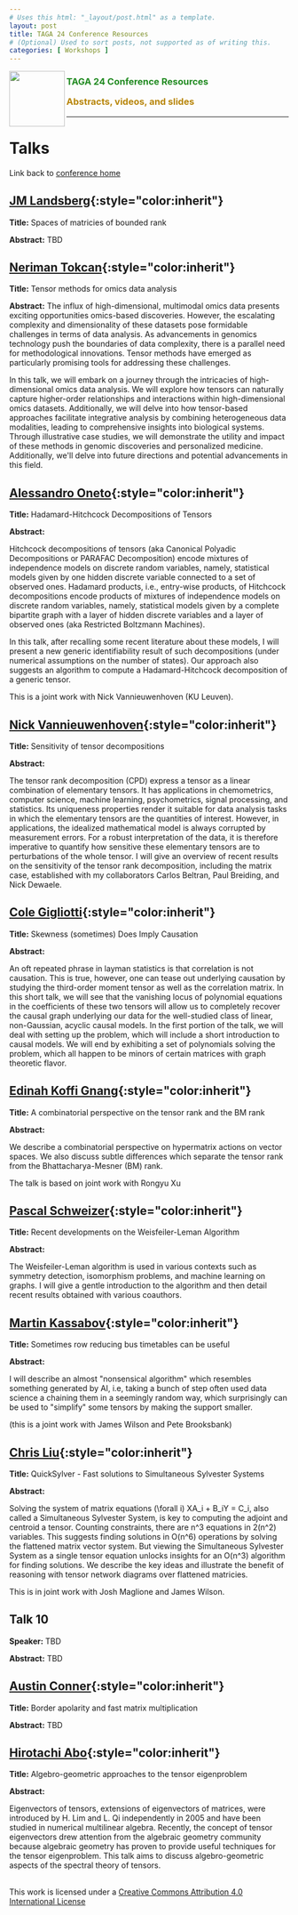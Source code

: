 ```yaml
---
# Uses this html: "_layout/post.html" as a template.
layout: post 
title: TAGA 24 Conference Resources
# (Optional) Used to sort posts, not supported as of writing this.
categories: [ Workshops ]
---
```


<img src="/uploads/images/TAGA_2024.png" width=100 align="left">
<H3><p style="color:ForestGreen"><i class='fas fa-chalkboard-teacher'></i> TAGA 24 Conference Resources</p>
<p style="color:DarkGoldenRod" >Abstracts, videos, and slides</p></H3>

 
---
# Talks

Link back to [conference home](./TAGA-2024)

## [JM Landsberg](#jm-landsberg){:style="color:inherit"}

**Title:** Spaces of matricies of bounded rank

**Abstract:** TBD

## [Neriman Tokcan](#neriman-tokcan){:style="color:inherit"}

**Title:** Tensor methods for omics data analysis

**Abstract:** 
The influx of high-dimensional, multimodal omics data presents exciting opportunities omics-based discoveries. However, the escalating complexity and dimensionality of these datasets pose formidable challenges in terms of data analysis. As advancements in genomics technology push the boundaries of data complexity, there is a parallel need for methodological innovations. Tensor methods have emerged as particularly promising tools for addressing these challenges.

 

In this talk, we will embark on a journey through the intricacies of high-dimensional omics data analysis. We will explore how tensors can naturally capture higher-order relationships and interactions within high-dimensional omics datasets. Additionally, we will delve into how tensor-based approaches facilitate integrative analysis by combining heterogeneous data modalities, leading to comprehensive insights into biological systems. Through illustrative case studies, we will demonstrate the utility and impact of these methods in genomic discoveries and personalized medicine. Additionally, we'll delve into future directions and potential advancements in this field.

## [Alessandro Oneto](#alessandro-oneto){:style="color:inherit"}

**Title:**  Hadamard-Hitchcock Decompositions of Tensors

**Abstract:** 

Hitchcock decompositions of tensors (aka Canonical Polyadic Decompositions or PARAFAC Decomposition) encode mixtures of independence models on discrete random variables, namely, statistical models given by one hidden discrete variable connected to a set of observed ones. Hadamard products, i.e., entry-wise products, of Hitchcock decompositions encode products of mixtures of independence models on discrete random variables, namely, statistical models given by a complete bipartite graph with a layer of hidden discrete variables and a layer of observed ones (aka Restricted Boltzmann Machines).

In this talk, after recalling some recent literature about these models, I will present a new generic identifiability result of such decompositions (under numerical assumptions on the number of states). Our approach also suggests an algorithm to compute a Hadamard-Hitchcock decomposition of a generic tensor.

This is a joint work with Nick Vannieuwenhoven (KU Leuven).

## [Nick Vannieuwenhoven](#nick-vannieuwenhoven){:style="color:inherit"}

**Title:** Sensitivity of tensor decompositions 

**Abstract:** 

The tensor rank decomposition (CPD) express a tensor as a linear combination of elementary tensors. It has applications in chemometrics, computer science, machine learning, psychometrics, signal processing, and statistics. Its uniqueness properties render it suitable for data analysis tasks in which the elementary tensors are the quantities of interest. However, in applications, the idealized mathematical model
is always corrupted by measurement errors. For a robust interpretation of the data, it is therefore imperative to quantify how sensitive these elementary tensors are to perturbations of the whole tensor. I will give an overview of recent results on the sensitivity of the tensor rank decomposition, including the matrix case, established with my collaborators Carlos Beltran, Paul Breiding, and Nick Dewaele.

## [Cole Gigliotti](#cole-gigliotti){:style="color:inherit"}

**Title:**  Skewness (sometimes) Does Imply Causation

**Abstract:** 

An oft repeated phrase in layman statistics is that correlation is not
causation. This is true, however, one can tease out underlying causation by
studying the third-order moment tensor as well as the correlation matrix.
In this short talk, we will see that the vanishing locus of polynomial
equations in the coefficients of these two tensors will allow us to
completely recover the causal graph underlying our data for the
well-studied class of linear, non-Gaussian, acyclic causal models. In the
first portion of the talk, we will deal with setting up the problem, which
will include a short introduction to causal models. We will end by
exhibiting a set of polynomials solving the problem, which all happen to be
minors of certain matrices with graph theoretic flavor.

## [Edinah Koffi Gnang](#edinah-koffi-gnang){:style="color:inherit"}

**Title:** A combinatorial perspective on the tensor rank and the BM rank

**Abstract:** 

We describe a combinatorial perspective on hypermatrix actions on vector spaces. We also discuss subtle differences which separate the tensor rank from the Bhattacharya-Mesner (BM) rank.

The talk is based on joint work with Rongyu Xu

## [Pascal Schweizer](#pascal-schweizer){:style="color:inherit"}

**Title:**  Recent developments on the Weisfeiler-Leman Algorithm

**Abstract:** 

The Weisfeiler-Leman algorithm is used in various contexts such as symmetry detection, isomorphism problems, and machine learning on graphs.
I will give a gentle introduction to the algorithm and then detail recent results obtained with various coauthors.


## [Martin Kassabov](#martin-kassabov){:style="color:inherit"}

**Title:**  Sometimes row reducing bus timetables can be useful

**Abstract:** 

I will describe an almost "nonsensical algorithm" which resembles
something generated by AI, i.e, taking a bunch of step often used data
science a chaining them in a seemingly random way, which surprisingly
can be used to "simplify" some tensors by making the support
smaller.

(this is a joint work with James Wilson and Pete Brooksbank)

## [Chris Liu](#chris-liu){:style="color:inherit"}

**Title:**  QuickSylver - Fast solutions to Simultaneous Sylvester Systems

**Abstract:**

Solving the system of matrix equations (\forall i) XA_i + B_iY = C_i, also called a Simultaneous Sylvester System, is key to computing the adjoint and centroid a tensor. Counting constraints, there are n^3 equations in 2(n^2) variables. This suggests finding solutions in O(n^6) operations by solving the flattened matrix vector system. But viewing the Simultaneous Sylvester System as a single tensor equation unlocks insights for an O(n^3) algorithm for finding solutions. We describe the key ideas and illustrate the benefit of reasoning with tensor network diagrams over flattened matricies.

This is in joint work with Josh Maglione and James Wilson.

## Talk 10

**Speaker:**  TBD

**Abstract:** TBD

## [Austin Conner](#austin-conner){:style="color:inherit"}

**Title:**  Border apolarity and fast matrix multiplication

**Abstract:** TBD


## [Hirotachi Abo](#hirotachi-abo){:style="color:inherit"}

**Title:**  Algebro-geometric approaches to the tensor eigenproblem

**Abstract:**

Eigenvectors of tensors, extensions of eigenvectors of matrices, were introduced by H. Lim and L. Qi independently in 2005 and have been studied in numerical multilinear algebra. Recently, the concept of tensor eigenvectors drew attention from the algebraic geometry community because algebraic geometry has proven to provide useful techniques for the tensor eigenproblem. This talk aims to discuss algebro-geometric aspects of the spectral theory of tensors.

<!-- Example video embed snippet
<iframe width="560" height="315" src="https://www.youtube.com/embed/VqteyFC3M60?si=EbfzhFNSYzOr0RW4" title="YouTube video player" frameborder="0" allow="accelerometer; autoplay; clipboard-write; encrypted-media; gyroscope; picture-in-picture; web-share" referrerpolicy="strict-origin-when-cross-origin" allowfullscreen></iframe>
-->


<br/>This work is licensed under a <a rel="license" href="http://creativecommons.org/licenses/by/4.0/" target="_blank">Creative Commons Attribution 4.0 International License</a>